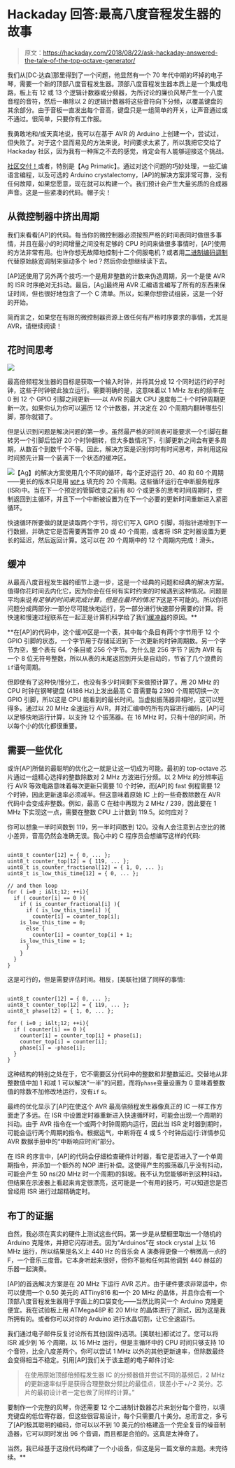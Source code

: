 # Hackaday 回答:最高八度音程发生器的故事

> 原文：<https://hackaday.com/2018/08/22/ask-hackaday-answered-the-tale-of-the-top-octave-generator/>

我们从[DC·达森]那里得到了一个问题，他显然有一个 70 年代中期的坏掉的电子琴，需要一个新的顶部八度音程发生器。顶部八度音程发生器本质上是一个集成电路，板上有 12 或 13 个逻辑计数器或分频器，为所讨论的廉价风琴产生一个八度音程的音符，然后一串除以 2 的逻辑计数器将这些音符向下分频，以覆盖键盘的其余部分。由于音板一直发出每个音高，键盘只是一组简单的开关，让声音通过或不通过。很简单，只要你有工作服。

我勇敢地和/或天真地说，我可以在基于 AVR 的 Arduino 上创建一个，尝试过，但失败了。对于这个显而易见的方法来说，时间要求太紧了，所以我把它交给了 Hackaday 社区，因为我有一种挥之不去的感觉，肯定会有人能够迎接这个挑战。

[社区交付！](http://apwizardry.com/?p=4)或者，特别是【Ag Primatic】。通过对这个问题的巧妙处理，一些汇编语言编程，以及可选的 Arduino crystalectomy，[AP]的解决方案非常可靠，没有任何故障，如果您愿意，现在就可以构建一个。我们预计会产生大量劣质的合成器声音。这是一些紧凑的代码。帽子尖！

## 从微控制器中挤出周期

我们来看看[AP]的代码。每当你的微控制器必须按照严格的时间表同时做很多事情，并且在最小的时间增量之间没有足够的 CPU 时间来做很多事情时，[AP]使用的方法非常有用。也许你想无故障地控制十二个伺服电机？或者用[二进制编码调制](https://hackaday.com/2011/07/22/using-binary-code-modulation-to-control-led-brightness/)代替原始脉宽调制来驱动多个 led？然后你会想继续读下去。

[AP]还使用了另外两个技巧:一个是用非整数的计数来伪造周期，另一个是使 AVR 的 ISR 时序绝对无抖动。最后，[Ag]最终用 AVR 汇编语言编写了所有的东西来保证时间，但也很好地包含了一个 C 清单。所以，如果你想尝试组装，这是一个好的开始。

简而言之，如果您在有限的微控制器资源上做任何有严格时序要求的事情，尤其是 AVR，请继续阅读！

## 花时间思考

[![](img/c405a48f9acdefe874f44a57577c8334.png)](https://hackaday.com/wp-content/uploads/2018/08/scope_252.png)

最高倍频程发生器的目标是获取一个输入时钟，并将其分成 12 个同时运行的子时钟，这些子时钟彼此独立运行。需要明确的是，这意味着以 1 MHz 左右的频率在 0 到 12 个 GPIO 引脚之间更新——以 AVR 的最大 CPU 速度每二十个时钟周期更新一次。如果你认为你可以遍历 12 个计数器，并决定在 20 个周期内翻转哪些引脚，那你就错了。

但是认识到问题是解决问题的第一步。虽然最严格的时间表可能要求一个引脚在翻转另一个引脚后恰好 20 个时钟翻转，但大多数情况下，引脚更新之间会有更多周期，从数百个到数千个不等。因此，解决方案是识别何时有时间思考，并利用这段时间预先计算一个装满下一个状态的缓冲区。

[![](img/79a932d265b7ab162c48ba805e60eae9.png)](https://hackaday.com/wp-content/uploads/2018/08/assembly.png)【Ag】的解决方案使用几个不同的循环，每个正好运行 20、40 和 60 个周期——更长的版本只是用 [`NOP` s](https://en.wikipedia.org/wiki/NOP) 填充的 20 个周期。这些循环运行在中断服务程序(ISR)中。当在下一个预定的管脚改变之前有 80 个或更多的思考时间周期时，控制返回到主循环，并且下一个中断被设置为在下一个必要的更新时间重新进入紧密循环。

快速循环所要做的就是读取两个字节，将它们写入 GPIO 引脚，将指针递增到下一行数据，并确定它是否需要再暂停 20 或 40 个周期，或者将 ISR 定时器设置为更长的延迟，然后返回计算。这可以在 20 个周期中的 12 个周期内完成！滑头。

## 缓冲

从最高八度音程发生器的细节上退一步，这是一个经典的问题和经典的解决方案。值得你花时间去内化它，因为你会在任何有实时约束的时候遇到这种情况。问题是平均来说*有足够的时间来完成计算，但是在最坏的情况下*这是不可能的。所以你把问题分成两部分:一部分尽可能快地运行，另一部分进行快速部分需要的计算。将快速和慢速过程联系在一起正是计算机科学给了我们[缓冲器](https://hackaday.com/2015/10/29/embed-with-elliot-going-round-with-circular-buffers/)的原因。**

 **在[AP]的代码中，这个缓冲区是一个表，其中每个条目有两个字节用于 12 个 GPIO 引脚的状态，一个字节用于存储延迟到下一次更新的时钟周期数。另一个字节为空，整个表有 64 个条目或 256 个字节。为什么是 256 字节？因为 AVR 有一个 8 位无符号整数，所以从表的末尾返回到开头是自动的，节省了几个浪费的`if`语句周期。

但即使有了这种快/慢分工，也没有多少时间剩下来做预计算了。用 20 MHz 的 CPU 时钟在钢琴键盘 (4186 Hz)上发出最高 C 音需要每 2390 个周期切换一次 GPIO 引脚，所以这是 CPU 能看到的最长时间。当虚拟振荡器异相时，这可以短得多。通过以 20 MHz 全速运行 AVR，并对汇编中的所有内容进行编码，[AP]可以足够快地运行计算，以支持 12 个振荡器。在 16 MHz 时，只有十倍的时间，所以每个小的优化都很重要。

## 需要一些优化

或许[AP]所做的最聪明的优化之一就是让这一切成为可能。最初的 top-octave 芯片通过一组精心选择的整数除数对 2 MHz 方波进行分频。以 2 MHz 的分辨率运行 AVR 等效电路意味着每次更新只需要 10 个时钟，而[AP]的 fast 例程需要 12 个时钟，因此更新速率必须减半。但这意味着原始 IC 上的一些奇数除数在 AVR 代码中会变成非整数。例如，最高 C 在硅中再现为 2 MHz / 239，因此要在 1 MHz 下实现这一点，需要在整数 CPU 上计数到 119.5。如何应对？

你可以想象一半时间数到 119，另一半时间数到 120。没有人会注意到占空比的微小差异，音高仍然会准确无误。我心中的 C 程序员会想编写这样的代码:

```

uint8_t counter[12] = { 0, ... };
uint8_t counter_top[12] = { 119, ... };
uint8_t is_counter_fractional[12] = { 1, 0, ... };
uint8_t is_low_this_time[12] = { 0, ... };

// and then loop
for ( i=0 ; i&lt;12; ++i){
  if ( counter[i] == 0 ){
    if ( is_counter_fractional[i] ){
      if ( is_low_this_time[i] ){
        counter[i] = counter_top[i];
    is_low_this_time = 0;
      else {
        counter[i] = counter_top[i] + 1;
    is_low_this_time = 1;
      }
    }
  }
}

```

这是可行的，但是需要评估时间。相反，[美联社]做了同样的事情:

```

uint8_t counter[12] = { 0, ... };
uint8_t counter_top[12] = { 119, ... };
uint8_t phase[12] = { 1, 0, ... };

for ( i=0 ; i&lt;12; ++i){
  if ( counter[i] == 0 ){
    counter[i] = counter_top[i] + phase[i];
    counter_top[i] = counter[i];
    phase[i] = -phase[i];
  }
}

```

这种结构的特别之处在于，它不需要区分代码中的整数和非整数延迟。交替地从非整数值中加 1 和减 1 可以解决“一半”的问题，而将`phase`变量设置为 0 意味着整数值的除数不加修改地运行，没有`if` s。

最终的优化显示了[AP]在使这个 AVR 最高倍频程发生器像真正的 IC 一样工作方面走了多远。在 ISR 中设置定时器重新进入快速循环时，可能会出现一个周期的抖动。由于 AVR 指令在一个或两个时钟周期内运行，因此当 ISR 定时器到期时，可能会运行两个周期的指令。根据运气，中断将在 4 或 5 个时钟后运行:详情参见 AVR 数据手册中的“中断响应时间”部分。

在 ISR 的序言中，[AP]的代码会仔细检查硬件计时器，看它是否进入了一个单周期指令，并添加一个额外的 NOP 进行补偿。这使得产生的振荡器几乎没有抖动，可能会产生 50 ns(20 MHz 时一个周期)的斜坡。我不认为您能够听到这种抖动，但结果在示波器上看起来肯定很漂亮，这可能是一个有用的技巧，可以知道您是否曾经用 ISR 进行过超精确定时。

## 布丁的证据

自然，我必须在真实的硬件上测试这些代码。第一步是从壁橱里取出一个随机的 Arduino 克隆体，并把它闪存进去。因为“Arduinos”在 stock crystal 上以 16 MHz 运行，所以结果是名义上 440 Hz 的音乐会 A 演奏得更像一个稍微高一点的 F，一个音乐三度音。它本身听起来很好，但你不能和任何其他调到 440 赫兹的乐器一起演奏。

[AP]的首选解决方案是在 20 MHz 下运行 AVR 芯片。由于硬件要求非常适中，你可以使用一个 0.50 美元的 ATTiny816 和一个 20 MHz 的晶体，并且你会有一个顶部八度音程发生器用于字面上的口袋变化——当然比购买一个 Arduino 克隆更便宜。我在试验板上用 ATMega48P 和 20 MHz 的晶体进行了测试，因为这是我所拥有的。或者你可以对你的 Arduino 进行水晶切割，让它全速运行。

我们通过电子邮件反复讨论所有其他(固件)选项。[美联社]都试过了。您可以将 ISR 减少到 16 个周期，以 16 MHz 运行，但是主循环中的 CPU 时间只够支持 10 个音符，比全八度差两个。你可以尝试 1 MHz 以外的其他更新速率，但除数最终会变得相当不稳定。引用[AP]我们关于该主题的电子邮件讨论:

> 在使用原始顶部倍频程发生器 IC 的分频器值并尝试不同的基频后，2 MHz 的更新速率似乎是获得合理整数分频比的最佳点，误差小于+/-2 美分。芯片的最初设计者一定也做了同样的计算。”

要制作一个完整的风琴，你还需要 12 个二进制计数器芯片来划分每个音符，以填充键盘的低位寄存器，但这些很容易设计，每个只需要几十美分。总而言之，多亏了[AP]极其聪明的编码，你可以以不到 10 美元的价格建造一个完全复音的噪音制造器，它可以同时发出 96 个音调，而且都是合拍的。这真是太神奇了。

当然，我已经基于这段代码构建了一个小设备，但这是另一篇文章的主题。未完待续。**